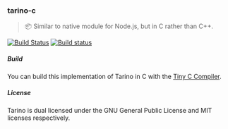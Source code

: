 ### tarino-c

> :package: Similar to native module for Node.js, but in C rather than C++.

[![Build Status](https://travis-ci.org/stpettersens/tarino.png?branch=master)](https://travis-ci.org/stpettersens/tarino)
[![Build status](https://ci.appveyor.com/api/projects/status/5gld0ka4b3539h55?svg=true)](https://ci.appveyor.com/project/stpettersens/tarino-c)

##### Build

You can build this implementation of Tarino in C with
the [Tiny C Compiler](http://bellard.org/tcc/).

##### License

Tarino is dual licensed under the GNU General Public License
and MIT licenses respectively.
